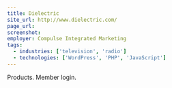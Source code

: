 ```yaml
---
title: Dielectric
site_url: http://www.dielectric.com/
page_url:
screenshot:
employer: Compulse Integrated Marketing
tags:
  - industries: ['television', 'radio']
  - technologies: ['WordPress', 'PHP', 'JavaScript']
---
```


Products. Member login.
